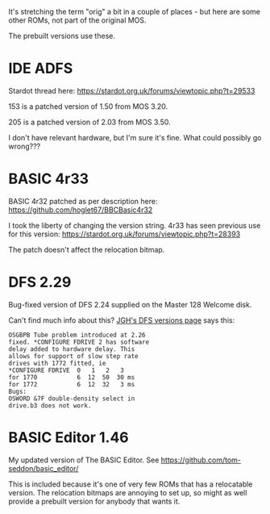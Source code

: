 It's stretching the term "orig" a bit in a couple of places - but here
are some other ROMs, not part of the original MOS.

The prebuilt versions use these.

# IDE ADFS

Stardot thread here:
https://stardot.org.uk/forums/viewtopic.php?t=29533

153 is a patched version of 1.50 from MOS 3.20.

205 is a patched version of 2.03 from MOS 3.50.

I don't have relevant hardware, but I'm sure it's fine. What could
possibly go wrong???

# BASIC 4r33

BASIC 4r32 patched as per description here:
https://github.com/hoglet67/BBCBasic4r32

I took the liberty of changing the version string. 4r33 has seen
previous use for this version:
https://stardot.org.uk/forums/viewtopic.php?t=28393

The patch doesn't affect the relocation bitmap.

# DFS 2.29

Bug-fixed version of DFS 2.24 supplied on the Master 128 Welcome disk.

Can't find much info about this? [JGH's DFS versions
page](https://mdfs.net/System/ROMs/Filing/Disk/Acorn/versions) says
this:

    OSGBPB Tube problem introduced at 2.26
    fixed. *CONFIGURE FDRIVE 2 has software
    delay added to hardware delay. This
    allows for support of slow step rate
    drives with 1772 fitted, ie
    *CONFIGURE FDRIVE  0   1   2   3
    for 1770           6  12  50  30 ms
    for 1772           6  12  32   3 ms
    Bugs:
    OSWORD &7F double-density select in
    drive.b3 does not work.
	
# BASIC Editor 1.46

My updated version of The BASIC Editor. See
https://github.com/tom-seddon/basic_editor/

This is included because it's one of very few ROMs that has a
relocatable version. The relocation bitmaps are annoying to set up, so
might as well provide a prebuilt version for anybody that wants it.
